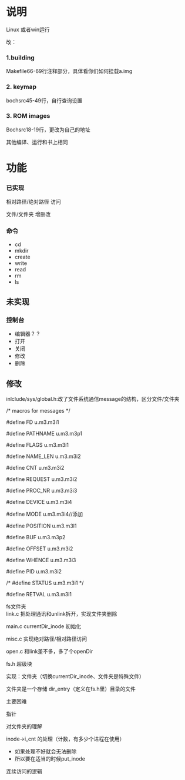 # 说明

Linux 或者win运行

改：

### 1.building

Makefile66-69行注释部分，具体看你们如何挂载a.img

### 2. keymap

bochsrc45-49行，自行查询设置

### 3. ROM images

Bochsrc18-19行，更改为自己的地址

其他编译、运行和书上相同









# 功能

### 已实现

相对路径/绝对路径 访问

文件/文件夹 增删改



### 命令

+ cd
+ mkdir
+ create
+ write
+ read
+ rm
+ ls



## 未实现

### 控制台

- 编辑器？？
- 打开
- 关闭
- 修改
- 删除





## 修改

inlclude/sys/global.h:改了文件系统通信message的结构，区分文件/文件夹

/* macros for messages */

\#define FD      u.m3.m3i1

\#define PATHNAME    u.m3.m3p1

\#define FLAGS       u.m3.m3i1

\#define NAME_LEN    u.m3.m3i2

\#define CNT         u.m3.m3i2

\#define REQUEST     u.m3.m3i2

\#define PROC_NR     u.m3.m3i3

\#define DEVICE      u.m3.m3i4

\#define MODE u.m3.m3i4//添加

\#define POSITION    u.m3.m3l1

\#define BUF         u.m3.m3p2

\#define OFFSET      u.m3.m3i2

\#define WHENCE      u.m3.m3i3

 

\#define PID         u.m3.m3i2

/* #define  STATUS      u.m3.m3i1 */

\#define RETVAL      u.m3.m3i1





fs文件夹  
link.c  把处理通讯和unlink拆开，实现文件夹删除

main.c   currentDir_inode 初始化

misc.c 实现绝对路径/相对路径访问

open.c 和link差不多，多了个openDir



fs.h 超级块



实现：文件夹（切换currentDir_inode、文件夹是特殊文件）

文件夹是一个存储 dir_entry（定义在fs.h里）目录的文件



主要困难

指针

对文件夹的理解

inode->i_cnt 的处理（计数，有多少个进程在使用）

+ 如果处理不好就会无法删除
+ 所以要在适当的时候put_inode

连续访问的逻辑







